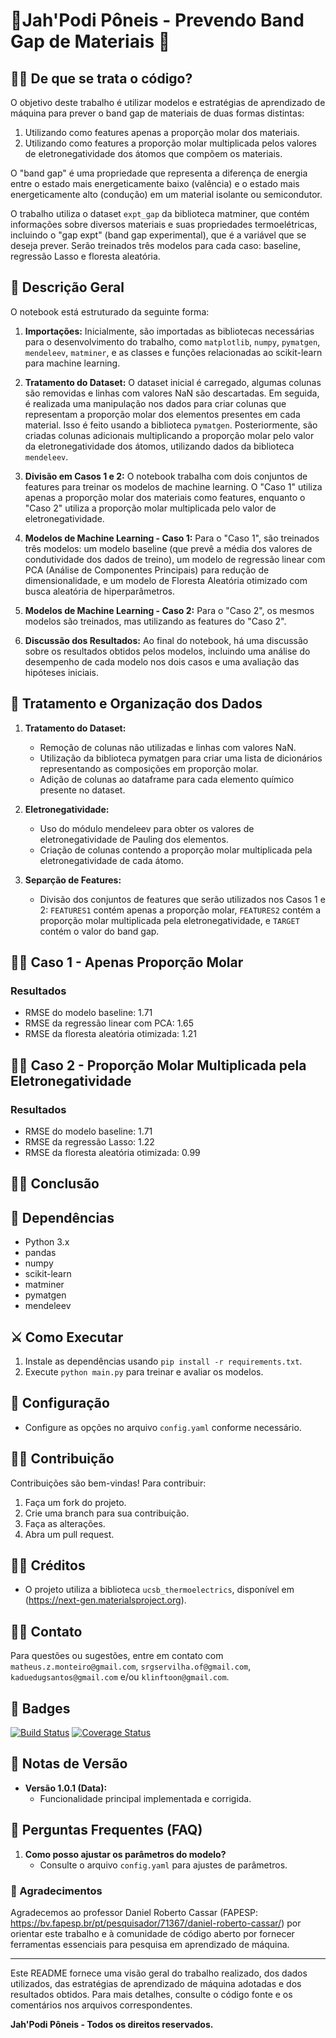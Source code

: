 # 🏇Jah'Podi Pôneis - Prevendo Band Gap de Materiais 🏇

## 🕵️‍♂️ De que se trata o código?

O objetivo deste trabalho é utilizar modelos e estratégias de aprendizado de máquina para prever o band gap de materiais de duas formas distintas:

1. Utilizando como features apenas a proporção molar dos materiais.
2. Utilizando como features a proporção molar multiplicada pelos valores de eletronegatividade dos átomos que compõem os materiais.

O "band gap" é uma propriedade que representa a diferença de energia entre o estado mais energeticamente baixo (valência) e o estado mais energeticamente alto (condução) em um material isolante ou semicondutor.

O trabalho utiliza o dataset `expt_gap` da biblioteca matminer, que contém informações sobre diversos materiais e suas propriedades termoelétricas, incluindo o "gap expt" (band gap experimental), que é a variável que se deseja prever. Serão treinados três modelos para cada caso: baseline, regressão Lasso e floresta aleatória.

## 📠 Descrição Geral

O notebook está estruturado da seguinte forma:

1. **Importações:** Inicialmente, são importadas as bibliotecas necessárias para o desenvolvimento do trabalho, como `matplotlib`, `numpy`, `pymatgen`, `mendeleev`, `matminer`, e as classes e funções relacionadas ao scikit-learn para machine learning.

2. **Tratamento do Dataset:** O dataset inicial é carregado, algumas colunas são removidas e linhas com valores NaN são descartadas. Em seguida, é realizada uma manipulação nos dados para criar colunas que representam a proporção molar dos elementos presentes em cada material. Isso é feito usando a biblioteca `pymatgen`. Posteriormente, são criadas colunas adicionais multiplicando a proporção molar pelo valor da eletronegatividade dos átomos, utilizando dados da biblioteca `mendeleev`.

3. **Divisão em Casos 1 e 2:** O notebook trabalha com dois conjuntos de features para treinar os modelos de machine learning. O "Caso 1" utiliza apenas a proporção molar dos materiais como features, enquanto o "Caso 2" utiliza a proporção molar multiplicada pelo valor de eletronegatividade.

4. **Modelos de Machine Learning - Caso 1:** Para o "Caso 1", são treinados três modelos: um modelo baseline (que prevê a média dos valores de condutividade dos dados de treino), um modelo de regressão linear com PCA (Análise de Componentes Principais) para redução de dimensionalidade, e um modelo de Floresta Aleatória otimizado com busca aleatória de hiperparâmetros.

5. **Modelos de Machine Learning - Caso 2:** Para o "Caso 2", os mesmos modelos são treinados, mas utilizando as features do "Caso 2".

6. **Discussão dos Resultados:** Ao final do notebook, há uma discussão sobre os resultados obtidos pelos modelos, incluindo uma análise do desempenho de cada modelo nos dois casos e uma avaliação das hipóteses iniciais.


## 🤖 Tratamento e Organização dos Dados

1. **Tratamento do Dataset:**
   - Remoção de colunas não utilizadas e linhas com valores NaN.
   - Utilização da biblioteca pymatgen para criar uma lista de dicionários representando as composições em proporção molar.
   - Adição de colunas ao dataframe para cada elemento químico presente no dataset.

2. **Eletronegatividade:**
   - Uso do módulo mendeleev para obter os valores de eletronegatividade de Pauling dos elementos.
   - Criação de colunas contendo a proporção molar multiplicada pela eletronegatividade de cada átomo.

3. **Separção de Features:**
   - Divisão dos conjuntos de features que serão utilizados nos Casos 1 e 2: `FEATURES1` contém apenas a proporção molar, `FEATURES2` contém a proporção molar multiplicada pela eletronegatividade, e `TARGET` contém o valor do band gap.

## 👨‍🔬 Caso 1 - Apenas Proporção Molar

### Resultados

- RMSE do modelo baseline: 1.71
- RMSE da regressão linear com PCA: 1.65
- RMSE da floresta aleatória otimizada: 1.21


## 👩‍🔬 Caso 2 - Proporção Molar Multiplicada pela Eletronegatividade

### Resultados

- RMSE do modelo baseline: 1.71
- RMSE da regressão Lasso: 1.22
- RMSE da floresta aleatória otimizada: 0.99

## 👩‍🎓 Conclusão



## 🫅 Dependências

- Python 3.x
- pandas
- numpy
- scikit-learn
- matminer
- pymatgen
- mendeleev

## ⚔️ Como Executar

1. Instale as dependências usando `pip install -r requirements.txt`.
2. Execute `python main.py` para treinar e avaliar os modelos.


## 📲 Configuração
- Configure as opções no arquivo `config.yaml` conforme necessário.

## 🦹‍♀️ Contribuição
Contribuições são bem-vindas! Para contribuir:
1. Faça um fork do projeto.
2. Crie uma branch para sua contribuição.
3. Faça as alterações.
4. Abra um pull request.

## 👷‍♀️ Créditos
- O projeto utiliza a biblioteca `ucsb_thermoelectrics`, disponível em (https://next-gen.materialsproject.org).

## 💂‍♀️ Contato
Para questões ou sugestões, entre em contato com `matheus.z.monteiro@gmail.com`, `srgservilha.of@gmail.com`, `kaduedugsantos@gmail.com` e/ou `klinftoon@gmail.com`.

## 🚦 Badges
[![Build Status](https://travis-ci.org/Servilha-coder/Jah-Podi-Poneis.svg?branch=main)](https://travis-ci.org/Servilha-coder/Jah-Podi-Poneis)
[![Coverage Status](https://coveralls.io/repos/github/Servilha-coder/Jah-Podi-Poneis/badge.svg?branch=main)](https://coveralls.io/github/Servilha-coder/Jah-Podi-Poneis?branch=main)

## 🤖 Notas de Versão
- **Versão 1.0.1 (Data):**
  - Funcionalidade principal implementada e corrigida.
  
## 📜 Perguntas Frequentes (FAQ)
1. **Como posso ajustar os parâmetros do modelo?**
   - Consulte o arquivo `config.yaml` para ajustes de parâmetros.


### 👏 Agradecimentos

Agradecemos ao professor Daniel Roberto Cassar (FAPESP: https://bv.fapesp.br/pt/pesquisador/71367/daniel-roberto-cassar/) por orientar este trabalho e à comunidade de código aberto por fornecer ferramentas essenciais para pesquisa em aprendizado de máquina.

---

Este README fornece uma visão geral do trabalho realizado, dos dados utilizados, das estratégias de aprendizado de máquina adotadas e dos resultados obtidos. Para mais detalhes, consulte o código fonte e os comentários nos arquivos correspondentes.

**Jah'Podi Pôneis - Todos os direitos reservados.**
